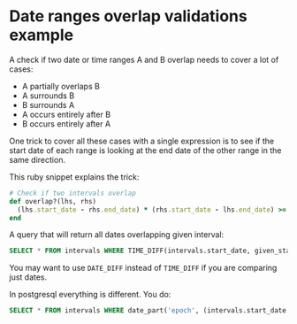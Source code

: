 # Date ranges overlap validations example

A check if two date or time ranges A and B overlap needs to cover a lot of cases:

* A partially overlaps B
* A surrounds B
* B surrounds A
* A occurs entirely after B
* B occurs entirely after A

One trick to cover all these cases with a single expression is to see if the start date of each range is looking at the end date of the other range in the same direction.

This ruby snippet explains the trick:

```ruby
# Check if two intervals overlap
def overlap?(lhs, rhs)
  (lhs.start_date - rhs.end_date) * (rhs.start_date - lhs.end_date) >= 0
end
```

A query that will return all dates overlapping given interval:

```sql
SELECT * FROM intervals WHERE TIME_DIFF(intervals.start_date, given_start_date) * TIME_DIFF(given_end_date, intervals.end_date) >= 0
```

You may want to use `DATE_DIFF` instead of `TIME_DIFF` if you are
comparing just dates.

In postgresql everything is different. You do:

```sql
SELECT * FROM intervals WHERE date_part('epoch', (intervals.start_date - given_start_date)) * date_part('epoch', (given_end_date - intervals.end_date))
```

